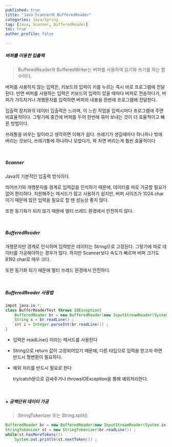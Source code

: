 ```yaml
---
published: true
title: "Java-Scanner와 BufferedReader" 
categories: Java/Spring
tag: [Java, Scanner, BufferedReader] 
toc: true
author_profile: false 
  
---
```




##### 버퍼를 이용한 입출력

> BufferedReader와 BufferedWriter는 버퍼를 사용하여 읽기와 쓰기를 하는 함수이다. 

버퍼를 사용하지 않는 입력은, 키보드의 입력이 키를 누르는 즉시 바로 프로그램에 전달된다. 반면 버퍼를 사용하는 입력은 키보드의 입력이 있을 때마다 버퍼로 전송하다가, 버퍼가 가득차거나 개행문자를 입력하면 버퍼의 내용을 한번에 프로그램에 전달한다. 

입출력 장치와의 데이터 입출력은 느리며, 이 느린 작업을 입력시마다 프로그램에 주면 비효율적이다. 그렇기에 중간에 버퍼를 두어 한번에 묶어 보내는 것이 더 효율적이고 빠른 방법이다. 

쓰레통을 비우는 일이라고 생각하면 이해가 쉽다. 쓰레기가 생길때마다 하나하나 밖에 버리는 것보다, 쓰레기통에 하나하나 모았다가, 꽉 차면 버리는게 훨씬 효율적이다 

<br>



##### Scanner 

Java의 기본적인 입출력 방식이다. 

띄어쓰기와 개행문자를 경계로 입력값을 인식하기 때문에, 데이터를 따로 가공할 필요가 없어 편리하다. 지원해주는 메서드가 많고 사용하기 쉽지만, 버퍼 사이즈가 1024 char이기 때문에 많은 입력을 필요로 할 땐 성능상 좋지 않다.

또한 동기화가 되지 않기 때문에 멀티 쓰레드 환경에서 안전하지 않다. 

<br>





##### BufferedReader 

개행문자만 경계로 인식하며 입력받은 데이터는 String으로 고정된다. 그렇기에 따로 데이터를 가공해야하는 경우가 많다. 하지만 Scanner보다 속도가 빠르며 버퍼 크기도 8192 char로 매우 크다. 

또한 동기화 되기 때문에 멀티 쓰레드 환경에서 안전하다. 

<br>





##### BufferedReader 사용법 

```java
impot java.io.*; 
class BufferReaderTest throws IOException{
    BufferedReader br = new BufferedReader(new InputStreamReader(System.in)) ; 
	String s = br.readLine() ; 
	int i = Integer.parseInt(br.readLine()) ;  
}   
```

* 입력은 readLine() 이라는 메서드를 사용한다

* String으로 return 값이 고정되어있기 때문에, 다른 타입으로 입력을 받고자 하면 반드시 형변환이 필요하다. 

* 예외 처리를 반드시 필요로 한다

  try/catch문으로 감싸주거나 throwsIOException을 통해 예외처리한다. 

<br>



 

##### + 공백단위 데이터 가공

> StringTokenizer 또는 String.split() 

```java
BufferedReader br = new BufferedReader(new InputStreamReader(System.in)) ; 
StringTokenizer st = new StringTokenizer(br.readLine()) ; 
while(st.hasMoreTokens())
    System.out.println(st.nextToken()) ; 

```

<br> 















